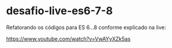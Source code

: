 # desafio-live-es6-7-8

Refatorando os códigos para ES 6...8 conforme explicado na live:

https://www.youtube.com/watch?v=VwAYyXZk5as
